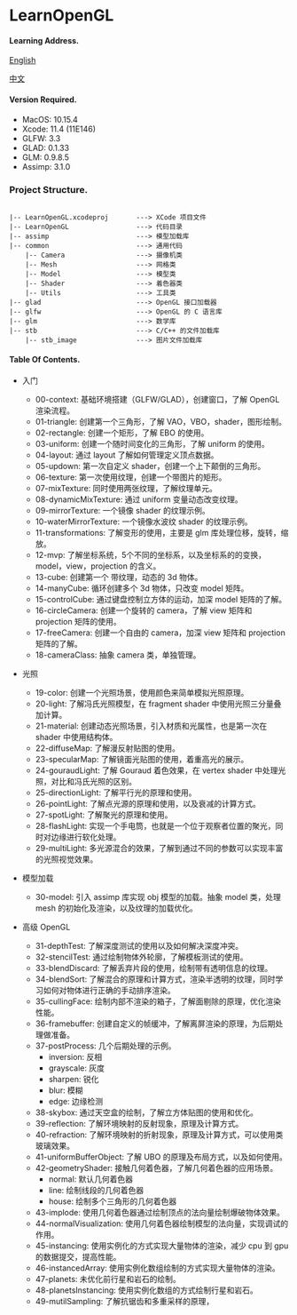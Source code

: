 # LearnOpenGL

#### Learning Address.

[English](https://learnopengl.com/)

[中文](https://learnopengl-cn.github.io/)

#### Version Required.

- MacOS: 10.15.4
- Xcode: 11.4 (11E146)
- GLFW: 3.3
- GLAD: 0.1.33
- GLM: 0.9.8.5
- Assimp: 3.1.0


### Project Structure.

```

|-- LearnOpenGL.xcodeproj		---> XCode 项目文件
|-- LearnOpenGL					---> 代码目录
|-- assimp						---> 模型加载库
|-- common						---> 通用代码
	|-- Camera					---> 摄像机类
	|-- Mesh					---> 网格类
	|-- Model					---> 模型类
	|-- Shader					---> 着色器类
	|-- Utils					---> 工具类
|-- glad						---> OpenGL 接口加载器 
|-- glfw						---> OpenGL 的 C 语言库
|-- glm							---> 数学库
|-- stb							---> C/C++ 的文件加载库
	|-- stb_image				---> 图片文件加载库

```


#### Table Of Contents.

- 入门

	- 00-context: 基础环境搭建（GLFW/GLAD），创建窗口，了解 OpenGL 渲染流程。
	- 01-triangle: 创建第一个三角形，了解 VAO，VBO，shader，图形绘制。
	- 02-rectangle: 创建一个矩形，了解 EBO 的使用。
	- 03-uniform: 创建一个随时间变化的三角形，了解 uniform 的使用。
	- 04-layout: 通过 layout 了解如何管理定义顶点数据。
	- 05-updown: 第一次自定义 shader，创建一个上下颠倒的三角形。
	- 06-texture: 第一次使用纹理，创建一个带图片的矩形。
	- 07-mixTexture: 同时使用两张纹理，了解纹理单元。
	- 08-dynamicMixTexture: 通过 uniform 变量动态改变纹理。
	- 09-mirrorTexture: 一个镜像 shader 的纹理示例。
	- 10-waterMirrorTexture: 一个镜像水波纹 shader 的纹理示例。
	- 11-transformations: 了解变形的使用，主要是 glm 库处理位移，旋转，缩放。
	- 12-mvp: 了解坐标系统，5个不同的坐标系，以及坐标系的的变换，model，view，projection 的含义。
	- 13-cube: 创建第一个 带纹理，动态的 3d 物体。
	- 14-manyCube: 循环创建多个 3d 物体，只改变 model 矩阵。
	- 15-controlCube: 通过键盘控制立方体的运动，加深 model 矩阵的了解。
	- 16-circleCamera: 创建一个旋转的 camera，了解 view 矩阵和 projection 矩阵的使用。
	- 17-freeCamera: 创建一个自由的 camera，加深 view 矩阵和 projection 矩阵的了解。
	- 18-cameraClass: 抽象 camera 类，单独管理。
	
- 光照

	- 19-color: 创建一个光照场景，使用颜色来简单模拟光照原理。
	- 20-light: 了解冯氏光照模型，在 fragment shader 中使用光照三分量叠加计算。
	- 21-material: 创建动态光照场景，引入材质和光属性，也是第一次在 shader 中使用结构体。
	- 22-diffuseMap: 了解漫反射贴图的使用。
	- 23-specularMap: 了解镜面光贴图的使用，着重高光的展示。
	- 24-gouraudLight: 了解 Gouraud 着色效果，在 vertex shader 中处理光照，对比和冯氏光照的区别。
	- 25-directionLight: 了解平行光的原理和使用。
	- 26-pointLight: 了解点光源的原理和使用，以及衰减的计算方式。
	- 27-spotLight: 了解聚光的原理和使用。
	- 28-flashLight: 实现一个手电筒，也就是一个位于观察者位置的聚光，同时对边缘进行软化处理。
	- 29-multiLight: 多光源混合的效果，了解到通过不同的参数可以实现丰富的光照视觉效果。

- 模型加载

	- 30-model: 引入 assimp 库实现 obj 模型的加载。抽象 model 类，处理 mesh 的初始化及渲染，以及纹理的加载优化。
	
- 高级 OpenGL

	- 31-depthTest: 了解深度测试的使用以及如何解决深度冲突。
	- 32-stencilTest: 通过绘制物体外轮廓，了解模板测试的使用。
	- 33-blendDiscard: 了解丢弃片段的使用，绘制带有透明信息的纹理。
	- 34-blendSort: 了解混合的原理和计算方式，渲染半透明的纹理，同时学习如何对物体进行正确的手动排序渲染。
	- 35-cullingFace: 绘制内部不渲染的箱子，了解面剔除的原理，优化渲染性能。
	- 36-framebuffer: 创建自定义的帧缓冲，了解离屏渲染的原理，为后期处理做准备。
	- 37-postProcess: 几个后期处理的示例。
		- inversion: 反相
		- grayscale: 灰度
		- sharpen: 锐化
		- blur: 模糊
		- edge: 边缘检测
	- 38-skybox: 通过天空盒的绘制，了解立方体贴图的使用和优化。
	- 39-reflection: 了解环境映射的反射现象，原理及计算方式。
	- 40-refraction: 了解环境映射的折射现象，原理及计算方式，可以使用类玻璃效果。
	- 41-uniformBufferObject: 了解 UBO 的原理及布局方式，以及如何使用。
	- 42-geometryShader: 接触几何着色器，了解几何着色器的应用场景。
		- normal: 默认几何着色器
		- line: 绘制线段的几何着色器
		- house: 绘制多个三角形的几何着色器
	- 43-implode: 使用几何着色器通过绘制顶点的法向量绘制爆破物体效果。
	- 44-normalVisualization: 使用几何着色器绘制模型的法向量，实现调试的作用。
	- 45-instancing: 使用实例化的方式实现大量物体的渲染，减少 cpu 到 gpu 的数据提交，提高性能。
	- 46-instancedArray: 使用实例化数组绘制的方式实现大量物体的渲染。
	- 47-planets: 未优化前行星和岩石的绘制。
	- 48-planetsInstancing: 使用实例化数组的方式绘制行星和岩石。
	- 49-mutilSampling: 了解抗锯齿和多重采样的原理，
	
	
	
	
	
	
	
	
	
	